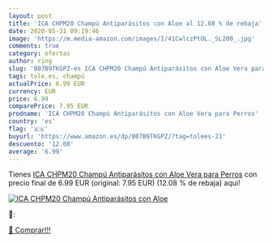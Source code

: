 ```yaml
---
layout: post
title: 'ICA CHPM20 Champú Antiparásitos con Aloe al 12.08 % de rebaja'
date: 2020-05-31 09:19:46
image: 'https://m.media-amazon.com/images/I/41CwlczPtOL._SL200_.jpg'
comments: true
category: ofertas
author: ring
slug: 'B07B9TKGPZ-es ICA CHPM20 Champú Antiparásitos con Aloe Vera para Perros'
tags: tole.es, champú
actualPrice: 6.99 EUR
currency: EUR
price: 6.99
comparePrice: 7.95 EUR
prodname: 'ICA CHPM20 Champú Antiparásitos con Aloe Vera para Perros'
country: 'es'
flag: '🇪🇸'
buyurl: 'https://www.amazon.es/dp/B07B9TKGPZ/?tag=tolees-21'
descuento: '12.08'
average: '6.99'
---
```


Tienes [ICA CHPM20 Champú Antiparásitos con Aloe Vera para Perros](https://www.amazon.es/dp/B07B9TKGPZ/?tag=tolees-21) con precio final de  6.99 EUR (original: 7.95 EUR) (12.08 %  de rebaja) aqui!

[![ICA CHPM20 Champú Antiparásitos con Aloe](https://m.media-amazon.com/images/I/41CwlczPtOL._SL200_.jpg)](https://www.amazon.es/dp/B07B9TKGPZ/?tag=tolees-21)

🔎:


[🛒 Comprar!!!](https://www.amazon.es/dp/B07B9TKGPZ/?tag=tolees-21)
